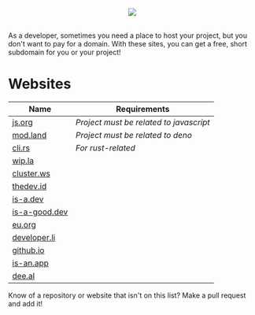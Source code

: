 <div align="center">
  <picture>
    <source media="(prefers-color-scheme: dark)" srcset="https://socialify.git.ci/lukemccrea/freesubdomains/image?description=1&font=Inter&forks=1&language=1&name=1&owner=1&pattern=Solid&stargazers=1&theme=Dark">
    <img src="https://socialify.git.ci/lukemccrea/freesubdomains/image?description=1&font=Inter&forks=1&language=1&name=1&owner=1&pattern=Solid&stargazers=1&theme=Dark">
  </picture>
  <br/>
  <br/>
</div>

As a developer, sometimes you need a place to host your project, but you don't want to pay for a domain. With these sites, you can get a free, short subdomain for you or your project! 

# Websites
| Name | Requirements |
|------|--------------|
| [js.org](https://js.org) | *Project must be related to javascript* 
| [mod.land](https://mod.land) | *Project must be related to deno*
| [cli.rs](https://github.com/zackify/cli.rs) | *For rust-related*
| [wip.la](https://wip.la) |
| [cluster.ws](https://cluster.ws) |
| [thedev.id](https://thedev.id) |
| [is-a.dev](https://is-a.dev) |
| [is-a-good.dev](https://is-a-good.dev) |
| [eu.org](https://eu.org) |
| [developer.li](https://developer.li/) |
| [github.io](https://pages.github.com/) |
| [is-an.app](https://is-an.app/) |
| [dee.al](https://github.com/dee-al/domain.dee.al) |

Know of a repository or website that isn't on this list? Make a pull request and add it!
